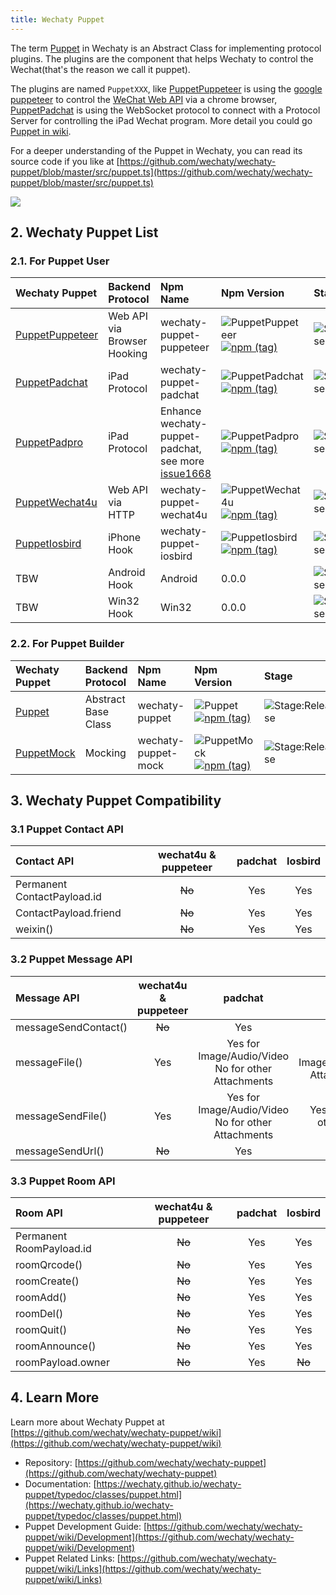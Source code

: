 ```yaml
---
title: Wechaty Puppet
---
```


The term [Puppet](https://github.com/wechaty/wechaty/wiki/Puppet) in Wechaty is an Abstract Class for implementing protocol plugins. The plugins are the component that helps Wechaty to control the Wechat\(that's the reason we call it puppet\).

The plugins are named `PuppetXXX`, like [PuppetPuppeteer](https://github.com/wechaty/wechaty-puppet-puppeteer) is using the [google puppeteer](https://github.com/GoogleChrome/puppeteer) to control the [WeChat Web API](https://wx.qq.com) via a chrome browser, [PuppetPadchat](https://github.com/lijiarui/wechaty-puppet-padchat) is using the WebSocket protocol to connect with a Protocol Server for controlling the iPad Wechat program. More detail you could go [Puppet in wiki](https://github.com/wechaty/wechaty-puppet/wiki).

For a deeper understanding of the Puppet in Wechaty, you can read its source code if you like at [https://github.com/wechaty/wechaty-puppet/blob/master/src/puppet.ts](https://github.com/wechaty/wechaty-puppet/blob/master/src/puppet.ts)

![](https://github.com/wechaty/wechaty/wiki/image/abstract-info.png)

## 2. Wechaty Puppet List

### 2.1. For Puppet User

| Wechaty Puppet | Backend Protocol | Npm Name | Npm Version | Stage |
| :--- | :--- | :--- | :--- | :--- |
| [PuppetPuppeteer](https://github.com/wechaty/wechaty-puppet-puppeteer) | Web API via Browser Hooking | wechaty-puppet-puppeteer | ![PuppetPuppeteer](https://badge.fury.io/js/wechaty-puppet-puppeteer.svg) [![npm \(tag\)](https://img.shields.io/npm/v/wechaty-puppet-puppeteer/next.svg)](https://www.npmjs.com/package/wechaty-puppet-puppeteer?activeTab=versions) | ![Stage:Release](https://img.shields.io/badge/Stage-Release-green.svg) |
| [PuppetPadchat](https://github.com/lijiarui/wechaty-puppet-padchat) | iPad Protocol | wechaty-puppet-padchat | ![PuppetPadchat](https://badge.fury.io/js/wechaty-puppet-padchat.svg)   [![npm \(tag\)](https://img.shields.io/npm/v/wechaty-puppet-padchat/next.svg)](https://www.npmjs.com/package/wechaty-puppet-padchat?activeTab=versions) | ![Stage:Release](https://img.shields.io/badge/Stage-Release-green.svg) |
| [PuppetPadpro](https://github.com/botorange/wechaty-puppet-padpro) | iPad Protocol | Enhance wechaty-puppet-padchat, see more [issue1668](https://github.com/wechaty/wechaty/issues/1668) | ![PuppetPadpro](https://badge.fury.io/js/wechaty-puppet-padpro.svg)   [![npm \(tag\)](https://img.shields.io/npm/v/wechaty-puppet-padpro.svg)](https://www.npmjs.com/package/wechaty-puppet-padpro?activeTab=versions) | ![Stage:Release](https://img.shields.io/badge/Stage-Release-green.svg) |
| [PuppetWechat4u](https://github.com/wechaty/wechaty-puppet-wechat4u) | Web API via HTTP | wechaty-puppet-wechat4u | ![PuppetWechat4u](https://badge.fury.io/js/wechaty-puppet-wechat4u.svg)   [![npm \(tag\)](https://img.shields.io/npm/v/wechaty-puppet-wechat4u/next.svg)](https://www.npmjs.com/package/wechaty-puppet-wechat4u?activeTab=versions) | ![Stage:Release](https://img.shields.io/badge/Stage-Alpha-red.svg) |
| [PuppetIosbird](https://github.com/botorange/wechaty-puppet-iosbird) | iPhone Hook | wechaty-puppet-iosbird | ![PuppetIosbird](https://badge.fury.io/js/wechaty-puppet-iosbird.svg)   [![npm \(tag\)](https://img.shields.io/npm/v/wechaty-puppet-iosbird.svg)](https://www.npmjs.com/package/wechaty-puppet-iosbird?activeTab=versions) | ![Stage:Release](https://img.shields.io/badge/Stage-Alpha-red.svg) |
| TBW | Android Hook | Android | 0.0.0 | ![Stage:Release](https://img.shields.io/badge/Stage-Plan-lightgrey.svg) |
| TBW | Win32 Hook | Win32 | 0.0.0 | ![Stage:Release](https://img.shields.io/badge/Stage-Plan-lightgrey.svg) |

### 2.2. For Puppet Builder

| Wechaty Puppet | Backend Protocol | Npm Name | Npm Version | Stage |
| :--- | :--- | :--- | :--- | :--- |
| [Puppet](https://github.com/wechaty/wechaty-puppet) | Abstract Base Class | wechaty-puppet | ![Puppet](https://badge.fury.io/js/wechaty-puppet.svg)   [![npm \(tag\)](https://img.shields.io/npm/v/wechaty-puppet/next.svg)](https://www.npmjs.com/package/wechaty-puppet?activeTab=versions) | ![Stage:Release](https://img.shields.io/badge/Stage-Release-green.svg) |
| [PuppetMock](https://github.com/wechaty/wechaty-puppet-mock) | Mocking | wechaty-puppet-mock | ![PuppetMock](https://badge.fury.io/js/wechaty-puppet-mock.svg)   [![npm \(tag\)](https://img.shields.io/npm/v/wechaty-puppet-mock/next.svg)](https://www.npmjs.com/package/wechaty-puppet-mock?activeTab=versions) | ![Stage:Release](https://img.shields.io/badge/Stage-Release-green.svg) |

## 3. Wechaty Puppet Compatibility

### 3.1 Puppet Contact API

| Contact API | wechat4u & puppeteer | padchat | Iosbird |
| :--- | :---: | :---: | :---: |
| Permanent ContactPayload.id | ~~No~~ | Yes | Yes |
| ContactPayload.friend | ~~No~~ | Yes | Yes |
| weixin\(\) | ~~No~~ | Yes | Yes |

### 3.2 Puppet Message API

| Message API | wechat4u & puppeteer | padchat | Iosbird |
| :--- | :---: | :---: | :---: |
| messageSendContact\(\) | ~~No~~ | Yes | ~~No~~ |
| messageFile\(\) | Yes | Yes for Image/Audio/Video No for other Attachments | Yes for Image/Audio/Video/other Attachments/UrlLink |
| messageSendFile\(\) | Yes | Yes for Image/Audio/Video No for other Attachments | Yes for Image No for other Attachment |
| messageSendUrl\(\) | ~~No~~ | Yes | ~~No~~ |

### 3.3 Puppet Room API

| Room API | wechat4u & puppeteer | padchat | Iosbird |
| :--- | :---: | :---: | :---: |
| Permanent RoomPayload.id | ~~No~~ | Yes | Yes |
| roomQrcode\(\) | ~~No~~ | Yes | Yes |
| roomCreate\(\) | ~~No~~ | Yes | Yes |
| roomAdd\(\) | ~~No~~ | Yes | Yes |
| roomDel\(\) | ~~No~~ | Yes | Yes |
| roomQuit\(\) | ~~No~~ | Yes | Yes |
| roomAnnounce\(\) | ~~No~~ | Yes | Yes |
| roomPayload.owner | ~~No~~ | Yes | ~~No~~ |

## 4. Learn More

Learn more about Wechaty Puppet at [https://github.com/wechaty/wechaty-puppet/wiki](https://github.com/wechaty/wechaty-puppet/wiki)

* Repository: [https://github.com/wechaty/wechaty-puppet](https://github.com/wechaty/wechaty-puppet)
* Documentation: [https://wechaty.github.io/wechaty-puppet/typedoc/classes/puppet.html](https://wechaty.github.io/wechaty-puppet/typedoc/classes/puppet.html)
* Puppet Development Guide: [https://github.com/wechaty/wechaty-puppet/wiki/Development](https://github.com/wechaty/wechaty-puppet/wiki/Development)
* Puppet Related Links: [https://github.com/wechaty/wechaty-puppet/wiki/Links](https://github.com/wechaty/wechaty-puppet/wiki/Links)

